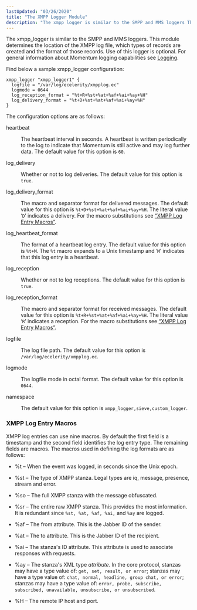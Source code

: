 ```yaml
---
lastUpdated: "03/26/2020"
title: "The XMPP Logger Module"
description: "The xmpp logger is similar to the SMPP and MMS loggers This module determines the location of the XMPP log file which types of records are created and the format of those records Use of this logger is optional For general information about Momentum logging capabilities see Logging Find below..."
---
```


The xmpp_logger is similar to the SMPP and MMS loggers. This module determines the location of the XMPP log file, which types of records are created and the format of those records. Use of this logger is optional. For general information about Momentum logging capabilities see [Logging](/momentum/3/3-reference/operations-logging).

Find below a sample xmpp_logger configuration:

```
xmpp_logger "xmpp_logger1" {
  logfile = "/var/log/ecelerity/xmpplog.ec"
  logmode = 0644
  log_reception_format = "%t+R+%st+%at+%af+%ai+%ay+%H"
  log_delivery_format = "%t+D+%st+%at+%af+%ai+%ay+%H"
}
```

The configuration options are as follows:

<dl class="variablelist">

<dt>heartbeat</dt>

<dd>

The heartbeat interval in seconds. A heartbeat is written periodically to the log to indicate that Momentum is still active and may log further data. The default value for this option is `60`.

</dd>

<dt>log_delivery</dt>

<dd>

Whether or not to log deliveries. The default value for this option is `true`.

</dd>

<dt>log_delivery_format</dt>

<dd>

The macro and separator format for delivered messages. The default value for this option is `%t+D+%st+%at+%af+%ai+%ay+%H`. The literal value ‘`D`’ indicates a delivery. For the macro substitutions see [“XMPP Log Entry Macros”](/momentum/mobile/mobile-reference/modules-xmpp-logger#modules.xmpp_logger.macros).

</dd>

<dt>log_heartbeat_format</dt>

<dd>

The format of a heartbeat log entry. The default value for this option is `%t+M`. The `%t` macro expands to a Unix timestamp and ‘`M`’ indicates that this log entry is a heartbeat.

</dd>

<dt>log_reception</dt>

<dd>

Whether or not to log receptions. The default value for this option is `true`.

</dd>

<dt>log_reception_format</dt>

<dd>

The macro and separator format for received messages. The default value for this option is `%t+R+%st+%at+%af+%ai+%ay+%H`. The literal value ‘`R`’ indicates a reception. For the macro substitutions see [“XMPP Log Entry Macros”](/momentum/mobile/mobile-reference/modules-xmpp-logger#modules.xmpp_logger.macros).

</dd>

<dt>logfile</dt>

<dd>

The log file path. The default value for this option is `/var/log/ecelerity/xmpplog.ec`.

</dd>

<dt>logmode</dt>

<dd>

The logfile mode in octal format. The default value for this option is `0644`.

</dd>

<dt>namespace</dt>

<dd>

The default value for this option is `xmpp_logger,sieve,custom_logger`.

</dd>

</dl>

### <a name="modules.xmpp_logger.macros"></a> XMPP Log Entry Macros

XMPP log entries can use nine macros. By default the first field is a timestamp and the second field identifies the log entry type. The remaining fields are macros. The macros used in defining the log formats are as follows:

*   %t – When the event was logged, in seconds since the Unix epoch.

*   %st – The type of XMPP stanza. Legal types are iq, message, presence, stream and error.

*   %so – The full XMPP stanza with the message obfuscated.

*   %sr – The entire raw XMPP stanza. This provides the most information. It is redundant since `%st, %at, %af, %ai,` and `%ay` are logged.

*   %af – The from attribute. This is the Jabber ID of the sender.

*   %at – The to attribute. This is the Jabber ID of the recipient.

*   %ai – The stanza's ID attribute. This attribute is used to associate responses with requests.

*   %ay – The stanza's XML type *attribute*. In the core protocol, <iq> stanzas may have a type value of: `get, set, result, or error`; <message> stanzas may have a type value of: `chat, normal, headline, group chat, or error`; <presence> stanzas may have a type value of: `error, probe, subscribe, subscribed, unavailable, unsubscribe, or unsubscribed`.

*   %H – The remote IP host and port.